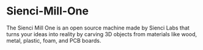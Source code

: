 # Sienci-Mill-One
The Sienci Mill One is an open source machine made by Sienci Labs that turns your ideas into reality by carving 3D objects from materials like wood, metal, plastic, foam, and PCB boards. 
